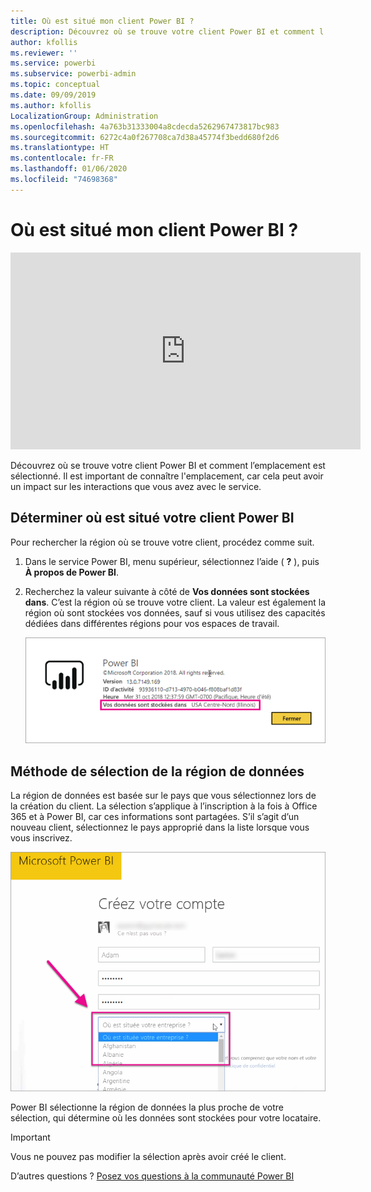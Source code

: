 ```yaml
---
title: Où est situé mon client Power BI ?
description: Découvrez où se trouve votre client Power BI et comment l’emplacement est sélectionné. Il est important de le savoir, car cela peut affecter les interactions avec le service.
author: kfollis
ms.reviewer: ''
ms.service: powerbi
ms.subservice: powerbi-admin
ms.topic: conceptual
ms.date: 09/09/2019
ms.author: kfollis
LocalizationGroup: Administration
ms.openlocfilehash: 4a763b31333004a8cdecda5262967473817bc983
ms.sourcegitcommit: 6272c4a0f267708ca7d38a45774f3bedd680f2d6
ms.translationtype: HT
ms.contentlocale: fr-FR
ms.lasthandoff: 01/06/2020
ms.locfileid: "74698368"
---
```

# <a name="where-is-my-power-bi-tenant-located"></a>Où est situé mon client Power BI ?

<iframe width="560" height="315" src="https://www.youtube.com/embed/0fOxaHJPvdM?showinfo=0" frameborder="0" allowfullscreen></iframe>

Découvrez où se trouve votre client Power BI et comment l’emplacement est sélectionné. Il est important de connaître l'emplacement, car cela peut avoir un impact sur les interactions que vous avez avec le service.

## <a name="how-to-determine-where-your-power-bi-tenant-is-located"></a>Déterminer où est situé votre client Power BI

Pour rechercher la région où se trouve votre client, procédez comme suit.

1. Dans le service Power BI, menu supérieur, sélectionnez l’aide ( **?** ), puis **À propos de Power BI**.

1. Recherchez la valeur suivante à côté de **Vos données sont stockées dans**. C’est la région où se trouve votre client. La valeur est également la région où sont stockées vos données, sauf si vous utilisez des capacités dédiées dans différentes régions pour vos espaces de travail.

    ![Région de données](media/service-admin-where-is-my-tenant-located/power-bi-data-region.png)

## <a name="how-the-data-region-is-selected"></a>Méthode de sélection de la région de données

La région de données est basée sur le pays que vous sélectionnez lors de la création du client. La sélection s’applique à l’inscription à la fois à Office 365 et à Power BI, car ces informations sont partagées. S’il s’agit d’un nouveau client, sélectionnez le pays approprié dans la liste lorsque vous vous inscrivez.

![Sélection du pays](media/service-admin-where-is-my-tenant-located/sign-up-country-selection.png)

Power BI sélectionne la région de données la plus proche de votre sélection, qui détermine où les données sont stockées pour votre locataire.

> [!IMPORTANT]
> Vous ne pouvez pas modifier la sélection après avoir créé le client.

D’autres questions ? [Posez vos questions à la communauté Power BI](https://community.powerbi.com/)


